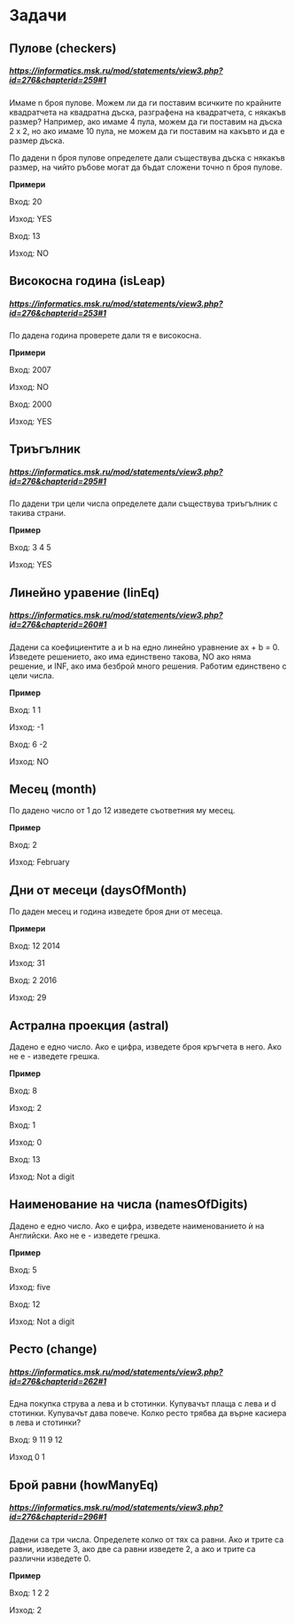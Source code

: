 # Задачи

## Пулове (checkers)
##### https://informatics.msk.ru/mod/statements/view3.php?id=276&chapterid=259#1

Имаме n броя пулове. Можем ли да ги поставим всичките по крайните квадратчета на квадратна дъска, разграфена на квадратчета, с някакъв размер? Например, ако имаме 4 пула, можем да ги поставим на дъска 2 х 2, но ако имаме 10 пула, не можем да ги поставим на какъвто и да е размер дъска.

По дадени n броя пулове определете дали съществува дъска с някакъв размер, на чийто ръбове могат да бъдат сложени точно n броя пулове.

**Примери**

Вход: 20

Изход: YES

Вход: 13

Изход: NO

## Високосна година (isLeap)
##### https://informatics.msk.ru/mod/statements/view3.php?id=276&chapterid=253#1

По дадена година проверете дали тя е високосна.

**Примери**

Вход: 2007

Изход: NO

Вход: 2000

Изход: YES

## Триъгълник
##### https://informatics.msk.ru/mod/statements/view3.php?id=276&chapterid=295#1

По дадени три цели числа определете дали съществува триъгълник с такива страни.

**Пример**

Вход: 3 4 5

Изход: YES

## Линейно уравение (linEq)
##### https://informatics.msk.ru/mod/statements/view3.php?id=276&chapterid=260#1

Дадени са коефициентите a и b на едно линейно уравнение ax + b = 0. Изведете решението, ако има единствено такова, NO ако няма решение, и INF, ако има безброй много решения. Работим единствено с цели числа.

**Пример**

Вход: 1 1

Изход: -1

Вход: 6 -2

Изход: NO

## Месец (month)

По дадено число от 1 до 12 изведете съответния му месец.

**Пример**

Вход: 2

Изход: February


## Дни от месеци (daysOfMonth)

По даден месец и година изведете броя дни от месеца.

**Примери**

Вход: 12 2014

Изход: 31

Вход: 2 2016

Изход: 29

## Астрална проекция (astral)

Дадено е едно число. Ако е цифра, изведете броя кръгчета в него. Ако не е - изведете грешка.

**Пример** 

Вход: 8

Изход: 2

Вход: 1

Изход: 0

Вход: 13

Изход: Not a digit 

## Наименование на числа (namesOfDigits)

Дадено е едно число. Ако е цифра, изведете наименованието ѝ на Английски. Ако не е - изведете грешка.

**Пример**

Вход: 5

Изход: five

Вход: 12

Изход: Not a digit

## Ресто (change)
##### https://informatics.msk.ru/mod/statements/view3.php?id=276&chapterid=262#1

Една покупка струва a лева и b стотинки. Купувачът плаща c лева и d стотинки. Купувачът дава повече.
Колко ресто трябва да върне касиера в лева и стотинки?

Вход: 9 11 9 12

Изход 0 1

## Брой равни (howManyEq)
##### https://informatics.msk.ru/mod/statements/view3.php?id=276&chapterid=296#1

Дадени са три числа. Определете колко от тях са равни. Ако и трите са равни, изведете 3, ако две са равни изведете 2, а ако и трите са различни изведете 0.

**Пример**

Вход: 1 2 2

Изход: 2